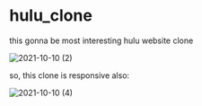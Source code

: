 # hulu_clone
this gonna be most interesting hulu website clone 

![2021-10-10 (2)](https://user-images.githubusercontent.com/83833927/136692930-30bfa796-fda1-49d3-a935-9820725592cf.png)


so, this clone is responsive also:


![2021-10-10 (4)](https://user-images.githubusercontent.com/83833927/136693033-d78ae33d-c3c9-4a95-9cb2-3606574db5e5.png)
